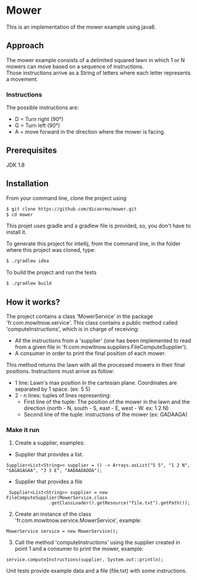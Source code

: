 # Mower

This is an implementation of the mower example using java8.

## Approach
The mower example consists of a delimited squared lawn in which 1 or N mowers can move based on a sequence of instructions.  
Those instructions arrive as a String of letters where each letter represents a movement.
### Instructions
The possible instructions are:
 - D = Turn right (90°)
 - G = Turn left (90°)
 - A =  move forward in the direction where the mower is facing.

## Prerequisites
JDK 1.8

## Installation

From your command line, clone the project using
```sh
$ git clone https://github.com/dicaormu/mower.git
$ cd mower
```
This projet uses gradle and a gradlew file is provided, so, you don't have to install it.

To generate this project for intellij, from the command line, in the folder where this project was cloned, type:
```sh
$ ./gradlew idea
```

To build the project and run the tests
```sh
$ ./gradlew build
```

## How it works?
The project contains a class 'MowerService' in the package
'fr.com.mowitnow.service'.
This class contains a public method called 'computeInstructions', which is in charge of receiving:
- All the instructions from a 'supplier' (one has been implemented to read from a given file in 'fr.com.mowitnow.suppliers.FileComputeSupplier').
- A consumer in order to  print the final position of each mower. 

This method returns the lawn with all the processed mowers in their final positions.
Instructions must arrive as follow:
- 1 line: Lawn's max position in the cartesian plane. Coordinates are separated by 1 space.  (ex: 5 5)
- 2 - n lines: tuples of lines representing:
   - First line of the tuple: The position of the mower in the lawn and the direction (north - N, south - S, east - E, west - W. ex: 1 2 N)
   - Second line of the tuple: instructions of the mower (ex: GADAAGA)

### Make it run
1.  Create a supplier, examples:
  - Supplier that provides a list.
```
Supplier<List<String>> supplier = () -> Arrays.asList("5 5", "1 2 N", "GAGAGAGAA", "3 3 E", "AADAADADDA");
```
- Supplier that provides a file
```
 Supplier<List<String>> supplier = new FileComputeSupplier(MowerService.class
                .getClassLoader().getResource("file.txt").getPath());
```
2. Create an instance of the class 'fr.com.mowitnow.service.MowerService', example:
```
MowerService service = new MowerService();
```
3. Call the method 'computeInstructions' using the supplier created in point 1 and a consumer to print the mower, example: 
```
service.computeInstructions(supplier, System.out::println);
```

Unit tests provide example data and a file (file.txt) with some instructions.
